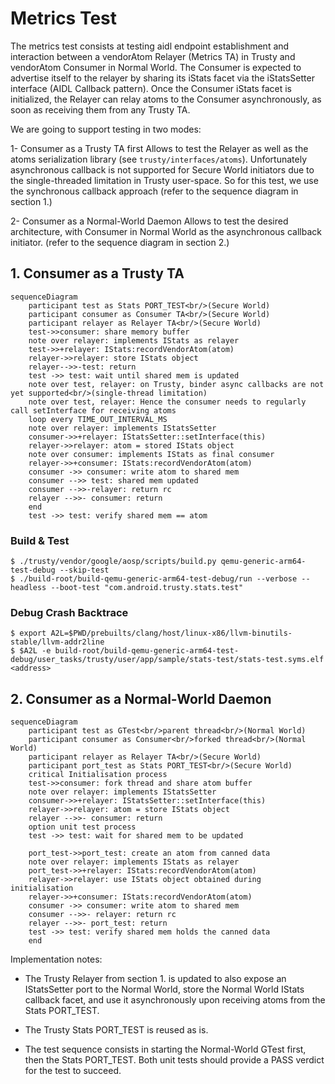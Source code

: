 # Metrics Test

The metrics test consists at testing aidl endpoint establishment
and interaction between a vendorAtom Relayer (Metrics TA) in Trusty
and vendorAtom Consumer in Normal World.
The Consumer is expected to advertise itself to the relayer by sharing
its iStats facet via the iStatsSetter interface (AIDL Callback pattern).
Once the Consumer iStats facet is initialized, the Relayer can relay
atoms to the Consumer asynchronously, as soon as receiving them
from any Trusty TA.

We are going to support testing in two modes:

1- Consumer as a Trusty TA first
    Allows to test the Relayer as well as the atoms serialization
    library (see `trusty/interfaces/atoms`).
    Unfortunately asynchronous callback is not supported for Secure World
    initiators due to the single-threaded limitation in Trusty user-space.
    So for this test, we use the synchronous callback approach
    (refer to the sequence diagram in section 1.)

2- Consumer as a Normal-World Daemon
    Allows to test the desired architecture, with Consumer in Normal World
    as the asynchronous callback initiator.
    (refer to the sequence diagram in section 2.)

## 1. Consumer as a Trusty TA


```mermaid
sequenceDiagram
    participant test as Stats PORT_TEST<br/>(Secure World)
    participant consumer as Consumer TA<br/>(Secure World)
    participant relayer as Relayer TA<br/>(Secure World)
    test->>consumer: share memory buffer
    note over relayer: implements IStats as relayer
    test->>+relayer: IStats:recordVendorAtom(atom)
    relayer->>relayer: store IStats object
    relayer-->>-test: return
    test ->> test: wait until shared mem is updated
    note over test, relayer: on Trusty, binder async callbacks are not yet supported<br/>(single-thread limitation)
    note over test, relayer: Hence the consumer needs to regularly call setInterface for receiving atoms
    loop every TIME_OUT_INTERVAL_MS
    note over relayer: implements IStatsSetter
    consumer->>+relayer: IStatsSetter::setInterface(this)
    relayer->>relayer: atom = stored IStats object
    note over consumer: implements IStats as final consumer
    relayer->>+consumer: IStats:recordVendorAtom(atom)
    consumer ->> consumer: write atom to shared mem
    consumer -->> test: shared mem updated
    consumer -->>-relayer: return rc
    relayer -->>- consumer: return
    end
    test ->> test: verify shared mem == atom
```



### Build & Test


```
$ ./trusty/vendor/google/aosp/scripts/build.py qemu-generic-arm64-test-debug --skip-test
$ ./build-root/build-qemu-generic-arm64-test-debug/run --verbose --headless --boot-test "com.android.trusty.stats.test"
```

### Debug Crash Backtrace


```
$ export A2L=$PWD/prebuilts/clang/host/linux-x86/llvm-binutils-stable/llvm-addr2line
$ $A2L -e build-root/build-qemu-generic-arm64-test-debug/user_tasks/trusty/user/app/sample/stats-test/stats-test.syms.elf <address>
```

## 2. Consumer as a Normal-World Daemon


```mermaid
sequenceDiagram
    participant test as GTest<br/>parent thread<br/>(Normal World)
    participant consumer as Consumer<br/>forked thread<br/>(Normal World)
    participant relayer as Relayer TA<br/>(Secure World)
    participant port_test as Stats PORT_TEST<br/>(Secure World)
    critical Initialisation process
    test->>consumer: fork thread and share atom buffer
    note over relayer: implements IStatsSetter
    consumer->>+relayer: IStatsSetter::setInterface(this)
    relayer->>relayer: atom = store IStats object
    relayer -->>- consumer: return
    option unit test process
    test ->> test: wait for shared mem to be updated

    port_test->>port_test: create an atom from canned data
    note over relayer: implements IStats as relayer
    port_test->>+relayer: IStats:recordVendorAtom(atom)
    relayer->>relayer: use IStats object obtained during initialisation
    relayer->>+consumer: IStats:recordVendorAtom(atom)
    consumer ->> consumer: write atom to shared mem
    consumer -->>- relayer: return rc
    relayer -->>- port_test: return
    test ->> test: verify shared mem holds the canned data
    end

```


Implementation notes:

* The Trusty Relayer from section 1. is updated to also
expose an IStatsSetter port to the Normal World, store the Normal World IStats
callback facet, and use it asynchronously upon receiving atoms from
the Stats PORT_TEST.

* The Trusty Stats PORT_TEST is reused as is.

* The test sequence consists in starting the Normal-World GTest first, then
  the Stats PORT_TEST. Both unit tests should provide a PASS verdict for the
  test to succeed.
